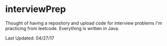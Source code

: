 # interviewPrep

Thought of having a repository and upload code for interview problems I'm practicing from leetcode. Everything is written in Java.

Last Updated: 04/27/17